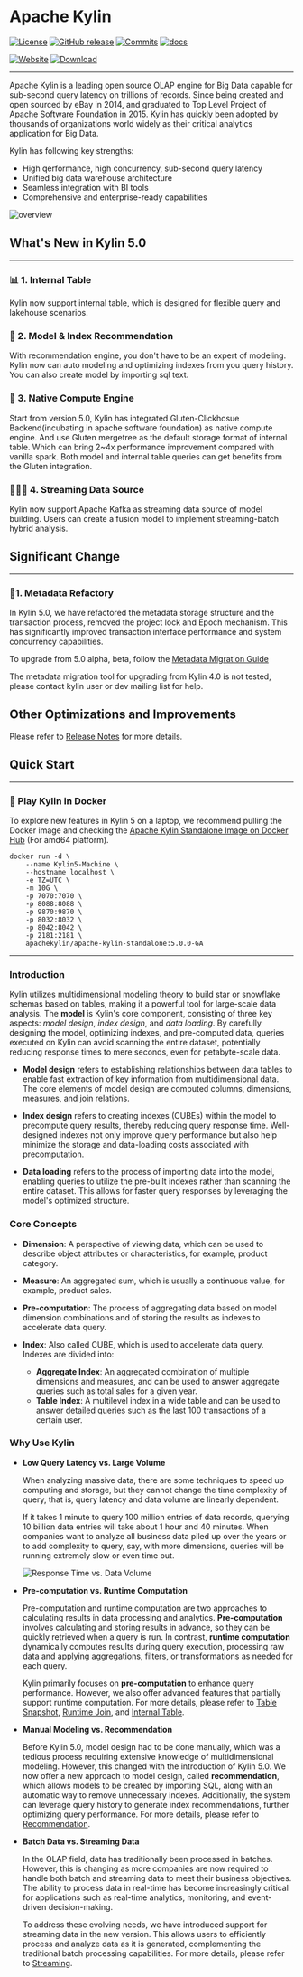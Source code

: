 <div align="left">

# Apache Kylin

[![License](https://img.shields.io/badge/license-Apache%202-ECA634.svg)](https://www.apache.org/licenses/LICENSE-2.0.html)
[![GitHub release](https://img.shields.io/github/release/apache/kylin.svg)](https://github.com/apache/kylin/releases)
[![Commits](https://img.shields.io/github/commit-activity/m/apache/kylin)](https://github.com/apache/kylin/commits/kylin5/)
[![docs](https://img.shields.io/badge/Docs-Overview-blue.svg)](https://kylin.apache.org/docs/overview)

<div>

[![Website](<https://img.shields.io/badge/-Goto_Official_Website-153E7B?style=for-the-badge>)](https://kylin.apache.org/)
[![Download](<https://img.shields.io/badge/-Download_Kylin-ECA634?style=for-the-badge>)](https://kylin.apache.org/docs/download)

</div>
</div>

---
Apache Kylin is a leading open source OLAP engine for Big Data capable for sub-second query latency on trillions of records. Since being created and open sourced by eBay in 2014, and graduated to Top Level Project of Apache Software Foundation in 2015.
Kylin has quickly been adopted by thousands of organizations world widely as their critical analytics application for Big Data.

Kylin has following key strengths:

- High qerformance, high concurrency, sub-second query latency
- Unified big data warehouse architecture
- Seamless integration with BI tools
- Comprehensive and enterprise-ready capabilities

![overview](https://svn.apache.org/repos/asf/kylin/site/img/homepage/home_arc.svg)


## What's New in Kylin 5.0

---

### 📊 1. Internal Table
Kylin now support internal table, which is designed for flexible query and lakehouse scenarios.

### 🦁 2. Model & Index Recommendation

With recommendation engine, you don't have to be an expert of modeling. Kylin now can auto modeling and optimizing indexes from you query history.
You can also create model by importing sql text.

### 👾 3. Native Compute Engine

Start from version 5.0, Kylin has integrated Gluten-Clickhosue Backend(incubating in apache software foundation) as native compute engine. And use Gluten mergetree as the default storage format of internal table.
Which can bring 2~4x performance improvement compared with vanilla spark. Both model and internal table queries can get benefits from the Gluten integration.

### 🧜🏻‍♀️ 4. Streaming Data Source

Kylin now support Apache Kafka as streaming data source of model building. Users can create a fusion model to implement streaming-batch hybrid analysis.

## Significant Change

---

### 🤖1. Metadata Refactory
In Kylin 5.0, we have refactored the metadata storage structure and the transaction process, removed the project lock and Epoch mechanism. This has significantly improved transaction interface performance and system concurrency capabilities.

To upgrade from 5.0 alpha, beta, follow the [Metadata Migration Guide](https://kylin.apache.org/docs/operations/system-operation/cli_tool/metadata_operation#migration)

The metadata migration tool for upgrading from Kylin 4.0 is not tested, please contact kylin user or dev mailing list for help.

## Other Optimizations and Improvements
Please refer to [Release Notes](https://kylin.apache.org/docs/release_notes/) for more details.

## Quick Start

---

### 🐳 Play Kylin in Docker

To explore new features in Kylin 5 on a laptop, we recommend pulling the Docker image and checking the [Apache Kylin Standalone Image on Docker Hub](https://hub.docker.com/r/apachekylin/apache-kylin-standalone) (For amd64 platform).

```shell
docker run -d \
    --name Kylin5-Machine \
    --hostname localhost \
    -e TZ=UTC \
    -m 10G \
    -p 7070:7070 \
    -p 8088:8088 \
    -p 9870:9870 \
    -p 8032:8032 \
    -p 8042:8042 \
    -p 2181:2181 \
    apachekylin/apache-kylin-standalone:5.0.0-GA
```


---
### Introduction

Kylin utilizes multidimensional modeling theory to build star or snowflake schemas based on tables, making it a powerful tool for large-scale data analysis. The **model** is Kylin's core component, consisting of three key aspects: *model design*, *index design*, and *data loading*. By carefully designing the model, optimizing indexes, and pre-computed data, queries executed on Kylin can avoid scanning the entire dataset, potentially reducing response times to mere seconds, even for petabyte-scale data.

+ **Model design** refers to establishing relationships between data tables to enable fast extraction of key information from multidimensional data. The core elements of model design are computed columns, dimensions, measures, and join relations.

+ **Index design** refers to creating indexes (CUBEs) within the model to precompute query results, thereby reducing query response time. Well-designed indexes not only improve query performance but also help minimize the storage and data-loading costs associated with precomputation.

+ **Data loading** refers to the process of importing data into the model, enabling queries to utilize the pre-built indexes rather than scanning the entire dataset. This allows for faster query responses by leveraging the model's optimized structure.



### Core Concepts

- **Dimension**: A perspective of viewing data, which can be used to describe object attributes or characteristics, for example, product category.

- **Measure**: An aggregated sum, which is usually a continuous value, for example, product sales.

- **Pre-computation**: The process of aggregating data based on model dimension combinations and of storing the results as indexes to accelerate data query.

- **Index**: Also called CUBE, which is used to accelerate data query. Indexes are divided into:
    - **Aggregate Index**: An aggregated combination of multiple dimensions and measures, and can be used to answer aggregate queries such as total sales for a given year.
    - **Table Index**: A multilevel index in a wide table and can be used to answer detailed queries such as the last 100 transactions of a certain user.


### Why Use Kylin

+ **Low Query Latency vs. Large Volume**

  When analyzing massive data, there are some techniques to speed up computing and storage, but they cannot change the time complexity of query, that is, query latency and data volume are linearly dependent.

  If it takes 1 minute to query 100 million entries of data records, querying 10 billion data entries will take about 1 hour and 40 minutes. When companies want to analyze all business data piled up over the years or to add complexity to query, say, with more dimensions, queries will be running extremely slow or even time out.

  ![Response Time vs. Data Volume](https://kylin.apache.org/assets/images/volume_per_time-5c703faf474c956998a461b67470e86c.png)

+ **Pre-computation vs. Runtime Computation**

  Pre-computation and runtime computation are two approaches to calculating results in data processing and analytics. **Pre-computation** involves calculating and storing results in advance, so they can be quickly retrieved when a query is run. In contrast, **runtime computation** dynamically computes results during query execution, processing raw data and applying aggregations, filters, or transformations as needed for each query.

  Kylin primarily focuses on **pre-computation** to enhance query performance. However, we also offer advanced features that partially support runtime computation. For more details, please refer to [Table Snapshot](https://kylin.apache.org/docs/model/snapshot/), [Runtime Join](https://kylin.apache.org/docs/model/features/runtime_join), and [Internal Table](https://kylin.apache.org/docs/internaltable/intro).


+ **Manual Modeling vs. Recommendation**

  Before Kylin 5.0, model design had to be done manually, which was a tedious process requiring extensive knowledge of multidimensional modeling. However, this changed with the introduction of Kylin 5.0. We now offer a new approach to model design, called **recommendation**, which allows models to be created by importing SQL, along with an automatic way to remove unnecessary indexes. Additionally, the system can leverage query history to generate index recommendations, further optimizing query performance. For more details, please refer to [Recommendation](rec/intro.md).


+ **Batch Data vs. Streaming Data**

  In the OLAP field, data has traditionally been processed in batches. However, this is changing as more companies are now required to handle both batch and streaming data to meet their business objectives. The ability to process data in real-time has become increasingly critical for applications such as real-time analytics, monitoring, and event-driven decision-making.

  To address these evolving needs, we have introduced support for streaming data in the new version. This allows users to efficiently process and analyze data as it is generated, complementing the traditional batch processing capabilities. For more details, please refer to [Streaming](streaming/intro.md).
